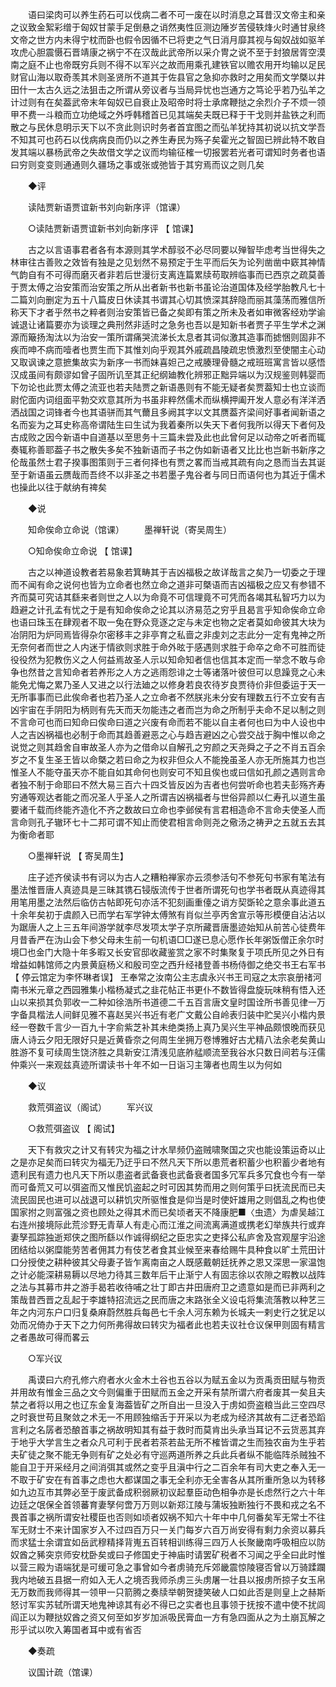 <!-- { "loadSidebar": true } -->
　　语曰梁肉可以养生药石可以伐病二者不可一废在以时消息之耳昔汉文帝主和亲之议致金絮彩缯于匈奴甘蒙手足倒悬之诮然夷性叵测边陲岁苦侵轶烽火时通甘泉终文帝之世方内未得宁枕而卧也假令因循不已将吏之气日消月靡其视与匈奴战如驱羊攻虎心胆震慑石晋靖康之祸宁不在汉哉此武帝所以采介冑之说不至于封狼居胥空漠南之庭不止也帝既穷兵则不得不以军兴之故而用乘孔建铁官以赡农用开均输以足民财官山海以取奇羡其术则圣贤所不道其于佐县官之急抑亦救时之用矣而文学槩以井田什一太古久远之法狙击之所谓从旁议者与当局异忧也岂通方之笃论乎若乃弘羊之计过则有在矣葢武帝末年匈奴已自衰止及昭帝时将士承席鞭挞之余烈介子不烦一领甲不费一斗粮而立功绝域之外呼韩稽首已见其端矣夫既已释于干戈则并盐铁之利而散之与民休息明示天下以不贪此则识时务者首宜图之而弘羊犹持其初说以抗文学吾不知其可也药石以伐病病良而仍以之养生寿民为殇子矣霍光之智固已辨此特不敢自发其端以暴杨武帝之失故借文学之议而均输征榷一切报罢若光者可谓知时务者也语曰穷则变变则通通则久疆场之事或张或弛皆于其穷焉而议之则几矣 

　　◆评 

　　读陆贾新语贾谊新书刘向新序评（馆课） 

　　○读陆贾新语贾谊新书刘向新序评 【 馆课】 

　　古之以言语事君者各有本源则其学术醇驳不必尽同要以殚智毕虑考当世得失之林审往古善败之效皆有独是之见划然不易预定于生平而后矢为论列凿凿中窽其神情气韵自有不可得而磨灭者非若后世漫衍支离连篇累牍苟取辨临事而已西京之疏莫善于贾太傅之治安策而治安策之所从出者新书也新书虽论治道国体及经学胎教凡七十二篇刘向删定为五十八篇皮日休读其书谓其心切其愤深其辞隐而丽其藻荡而雅信所称天下才者乎然书之粹者则治安策皆已备之矣即有策之所未及者如审微客经劝学谕诚退让诸篇要亦为谈理之典刑然非适时之急务也吾以是知新书者贾子平生学术之渊源而簸扬淘汰以为治安一策所谓痛哭流涕长太息者其词似激其造事而摅悃则固非不疾而呻不病而噎者也贾生而下其惟刘向乎观其外戚疏昌陵疏忠愤激烈至使闇主心动又取讽谏之意摭集故实为新序一书而妹喜妲己之戒腠理骨髓之戒班班寓言皆以感悟汉成虽间有颇谬如曾子固所讥至其正纪纲廸教化辨邪正黜异端以为汉规鉴则韩婴而下勿论也此贾太傅之流亚也若夫陆贾之新语愚则有不能无疑者矣贾葢知士也立谈而尉佗面内词组面平勃交欢意其所为书虽非粹然儒术而纵横押阖开发人意必有洋洋洒洒战国之词锋者今也其语骈而其气薾且多阙其字以文其赝葢齐梁间好事者闻新语之名而妄为之耳史称高帝谓陆生曰生试为我着秦所以失天下者何我所以得天下者何及古成败之因今新语中自道基以至思务十三篇未尝及此也此曾何足以动帝之听者而辄奏辄称善耶葢子书之散失多矣不独新语而子书之伪如新语者又比比也岂新书新序之伦哉虽然士君子揆事图策则于三者何择也有贾之畧而当戒其疏有向之恳而当去其诞至于新语虽云赝哉而吾终不以非圣之书若墨子鬼谷者与同日而语何也为其近于儒术也操此以往于献纳有禆矣 

　　◆说 

　　知命俟命立命说（馆课） 
　　墨禅轩说（寄吴周生） 

　　○知命俟命立命说 【 馆课】 

　　古之以神道设教者若易象若箕畴其于吉凶福极之故详哉言之矣乃一切委之于理而不闻有命之说何也皆为立命者也然立命之道非可槩语而吉凶福极之应又有参错不齐而莫可究诘其繇来者则世之人以为命竟不可信理竟不可凭而各竭其私智巧力以为趋避之计孔孟有忧之于是有知命俟命之论其以济易范之穷乎且曷言乎知命俟命立命也语曰珠玉在肆观者不取一兔在野众竞逐之定与未定也物之定者莫如命彼其大块为冶阴阳为炉同焉皆得杂尔密移丰之非亭育之私啬之非虔刘之志此分一定有鬼神之所无奈何者而世之人内迷于情欲则求胜于命外昡于感遇则求胜于命卒之命不可胜而徒役役然为犯教伤义之人何益焉故圣人示以知命知者信也信其本定而一举念不敢与命争也然昔之言知命者若养形之人方之逃雨怨诽之士等诸落叶彼但可以息躁竞之心未能免尤悔之累乃圣人又进之以行法廸之以修身若良农待岁良贾待价非但委运于天一无所事事而已此俟命者也若乃圣人之立命者不然朕兆未分安有理数五行不立安有吉凶宇宙在手阴阳为柄则有先天而天勿能违之者而岂为命之所制乎夫命不足以制之则不言命可也而曰知命曰俟命曰道之兴废有命而若不能以自主者何也曰为中人设也中人之吉凶祸福也必制于命而其趋善避恶之心与趋吉避凶之心尝交战于胸中惟以命之说觉之则其趋舍自审故圣人亦为之借命以自解孔之穷颜之天尧舜之子之不肖五百余岁之不复生圣王皆以命槩之若曰命之为权非但众人不能挽虽圣人亦无所施其力也岂惟圣人不能夺虽天亦不能自如其命何也则安可不知且俟也或曰信如孔颜之遇则言命者独不制于命耶曰不然大易三百六十四爻皆反凶为吉者也何尝听命也若夫彭殇齐寿穷通等观达者能之而况圣人乎圣人之所谓吉凶祸福者与世俗异颜以仁寿孔以道生虽要诸千载而终能齐造化不齐之数故曰立命也李邺侯有言君相造命不言命夫使圣人而言命则孔子辙环七十二邦可谓不知止而使君相言命则尧之儆汤之祷尹之五就五去其为衡命者耶 

　　○墨禅轩说 【 寄吴周生】 

　　庄子述齐侯读书有诃以为古人之糟粕禅家亦云须参活句不参死句书家有笔法有墨法惟晋唐人真迹具是三昧其镌石锓版流传于世者所谓死句也学书者既从真迹得其用笔用墨之法然后临仿古帖即死句亦活不犯刻画重儓之诮方契斲轮之意余事此道五十余年矣初于虞颜入已而学右军学钟太傅煞有肖似兰亭丙舍宣示等形模便自沾沾以为踞唐人之上三五年间游学就李尽发项太学子京所藏晋唐墨迹始知从前苦心徒费年月昔香严在沩山会下参父母未生前一句机语□□遂已息心愿作长年粥饭僧正余尔时境□也金门大隐十年多暇又长安官邸收藏鉴赏之家不时集聚复于项氏所见之外日有增益如韩馆师之内景黄庭杨义和殷司空之西升经禇登善书杨侍御之绝交书王右军书 【 停云馆定为李怀琳者误】 王奉常之汝南公主志虞永兴书王司寇之太宗哀册禇河南书米元章之西园雅集小楷杨凝式之韭花帖正书更仆不数皆得盘旋玩味稍有悟入还山以来损其负郭收一二种如徐浩所书道德二千五百言唐文皇时国诠所书善见律一万字备具楷法人间鲜见雅不喜赵吴兴书近有老广文戴公自岭表归装中贮吴兴小楷内景经一卷数千言少一百九十字俞紫芝补其未绝类扬上真乃吴兴生平神品颇恨晚而获见唐人诗云夕阳无限好只是近黄昏奈之何周生坐拥万卷博雅好古尤精八法余老矣黄山胜游不复可续周生饶济胜之具新安江清浅见底舴艋顺流至我谷水只数日间若与汪儒仲乘兴一来观兹真迹所谓读书十年不如一日诣习主簿者也周生以为何如 

　　◆议 

　　救荒弭盗议（阁试） 
　　军兴议 

　　○救荒弭盗议 【 阁试】 

　　天下有救灾之计又有转灾为福之计水旱频仍盗贼啸聚国之灾也能设策运奇以止之是亦足矣而曰转灾为福无乃迂乎曰不然凡天下所以患荒者积蓄少也积蓄少者地有遗利民有遗力也凡天下所以患盗者武备衰也武备衰者国多冗军兵多冗食也今有一举而可备荒又可以弭盗而又惟民饥盗起之时可因其势而用之则何策乎曰抚流民而已夫流民固民也进可以战退可以耕饥灾所驱惟食是仰当是时使奸雄用之则倡乱之构也使国家拊之则富强之资也顾处之得其术而已矣顷者天不降康肥■〈虫遗〉为虐吴越江右连州接境际此荒沴野无青草人有走心而江淮之间流离满道或携老幻举族共行或弃妻孥孤踪独逝郑侠之图所繇以作诚得纲纪之臣忠实之吏择公私庐舍及宫观屋宇沿途团结给以粥糜能劳苦者佣其力有伎艺者食其业候至来春给赐牛具种食以旷土荒田计口分授使之耕种彼其父母妻子皆乍离南亩之人既感戴朝廷抚养之恩又深思一家温饱之计必能深耕易耨以尽地力待其三数年后干止渐宁人有固志徐以农隙之暇教以战阵之法与其募市井之游手曷若收待哺之壮丁即古井田唐府卫之遗意如是而已非两利之策哉昔西晋之乱起于李雄特招流远之民而唐之末路张全义设屯将集流落教以种艺三年之内河东户口归复桑麻蔚然胜兵每邑七千余人河东赖为长城夫一剌史行之犹足以効而况倚办于天下之力何所弗得故曰转灾为福者此也若夫议社仓议保甲则固有精言之者愚故可得而畧云 

　　○军兴议 

　　禹谟曰六府孔修六府者水火金木土谷也五谷以为赋五金以为贡禹贡田赋与物贡并用故有惟金三品之文今则偏重于田赋而五金之开采有禁所谓六府者废其一矣且夫禁之者将以用之也辽东金复海葢皆矿之所自出一旦没入于虏如赍盗粮当此三空四尽之时衰世苟且聚敛之术无一不用顾独缩舌于开采以为老成为经济其故有二迂者恐蹈言利之名孱者恐酿首事之祸故明知其有益于救时而莫肯出头承当耳记不云货恶其弃于地乎大学言生之者众凡可利于民者若茶若盐无所不榷皆谓之生而独农亩为生乎若夫矿徒之聚不能无争则有矿之处必有守巡两道所养之兵此兵者纵不能临阵杀贼独不能自卫于开采经月之间消弭其或然之变乎且滇中行之二百余年有司大吏之奉入无一不取于矿安在有首事之虑也大都谋国之事无全利亦无全害各从其所重所急以为转移如九边互市其弊必至于废武备成积弱厥初议起羣臣动色相争亦是长虑然行之六十年边廷之氓保全首领蕃育妻孥何啻万万则以新郑江陵与蒲坂独断独行不畏和戎之名不畏首事之祸所谓安社稷臣也否则如顷者奴祸不知六十年中中几何番矣军无常士不往军无财士不来计国家岁入不过四百万只一关门每岁六百万尚安得有剩力余资以募兵而求猛士余谓宜如岳武穆精择背嵬五百转相训练得三四万人长聚畿南呼吸相应以防奴酋之豨突京师安枕卧矣或曰子修国史于神庙时请罢矿税者不习闻之乎全曰此时惟以营三殿为语端犹是可缓可急之事曾如今者虏骑充斥郊畿震惊陵寝否曾以万骑蹂躝我内地破五县据一府如入无人之境否我师杀虏三头虏屠一壮县以报虏所掠子女玉帛无万数而我师得其一领甲一只箭腾之奏牍举朝贺捷笑破人口如此否是则皇上之赫斯怒讨军实苏轼所谓天地鬼神谅其有必不得已之实者也且事领于抚按不遣中使不扰闾阎正以为鞭挞奴酋之资又何至如岁岁加派吸民膏血一方有急四面从之为土崩瓦解之形乎试以吹入筹国者耳中或有省否 

　　◆奏疏 

　　议国计疏（馆课） 
